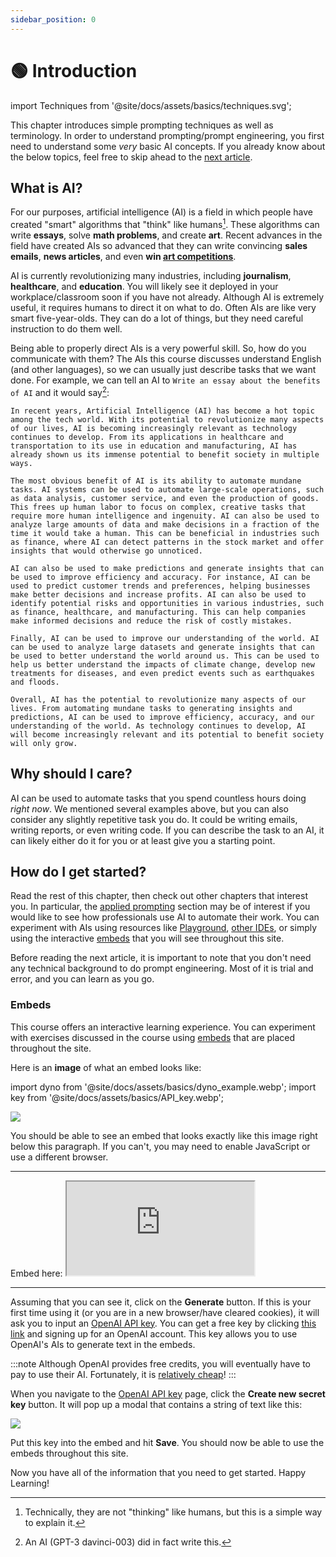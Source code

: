 ```yaml
---
sidebar_position: 0
---
```


# 🟢 Introduction

import Techniques from '@site/docs/assets/basics/techniques.svg';

<div style={{textAlign: 'center'}}>
  <Techniques style={{width:"100%",height:"300px",verticalAlign:"top"}}/>
</div>


This chapter introduces simple prompting techniques as well as terminology. In order to understand prompting/prompt engineering, you first need to understand some *very* basic AI concepts. If you already know about the below topics, feel free to skip ahead to the [next article](https://learnprompting.org/docs/basics/prompting).

## What is AI?

For our purposes, artificial intelligence (AI) is a field in which people have created
"smart" algorithms that "think" like humans[^1]. These algorithms can write **essays**, 
solve **math problems**, and create **art**. Recent advances in the field have created AIs
so advanced that they can write convincing **sales emails**, **news articles**, and even 
**win [art competitions](https://impakter.com/art-made-by-ai-wins-fine-arts-competition/)**.

AI is currently revolutionizing many industries, including **journalism**, **healthcare**, and
**education**. You will likely see it deployed in your workplace/classroom soon if you have not
already. Although AI is extremely useful, it requires humans to direct it on what to do.
Often AIs are like very smart five-year-olds. They can do a lot of things, but they need 
careful instruction to do them well.

Being able to properly direct AIs is a very powerful skill. So, how do you communicate with them? 
The AIs this course discusses understand English (and other languages),
so we can usually just describe tasks that we want done. For example, we can tell an AI to
`Write an essay about the benefits of AI` and it would say[^2]:

```
In recent years, Artificial Intelligence (AI) has become a hot topic among the tech world. With its potential to revolutionize many aspects of our lives, AI is becoming increasingly relevant as technology continues to develop. From its applications in healthcare and transportation to its use in education and manufacturing, AI has already shown us its immense potential to benefit society in multiple ways.

The most obvious benefit of AI is its ability to automate mundane tasks. AI systems can be used to automate large-scale operations, such as data analysis, customer service, and even the production of goods. This frees up human labor to focus on complex, creative tasks that require more human intelligence and ingenuity. AI can also be used to analyze large amounts of data and make decisions in a fraction of the time it would take a human. This can be beneficial in industries such as finance, where AI can detect patterns in the stock market and offer insights that would otherwise go unnoticed.

AI can also be used to make predictions and generate insights that can be used to improve efficiency and accuracy. For instance, AI can be used to predict customer trends and preferences, helping businesses make better decisions and increase profits. AI can also be used to identify potential risks and opportunities in various industries, such as finance, healthcare, and manufacturing. This can help companies make informed decisions and reduce the risk of costly mistakes.

Finally, AI can be used to improve our understanding of the world. AI can be used to analyze large datasets and generate insights that can be used to better understand the world around us. This can be used to help us better understand the impacts of climate change, develop new treatments for diseases, and even predict events such as earthquakes and floods.

Overall, AI has the potential to revolutionize many aspects of our lives. From automating mundane tasks to generating insights and predictions, AI can be used to improve efficiency, accuracy, and our understanding of the world. As technology continues to develop, AI will become increasingly relevant and its potential to benefit society will only grow.
```

## Why should I care?

AI can be used to automate tasks that you spend countless hours doing *right now*.
We mentioned several examples above, but you can also consider any slightly repetitive task you do.
It could be writing emails, writing reports, or even writing code. If you can describe the task
to an AI, it can likely either do it for you or at least give you a starting point. 

## How do I get started?

Read the rest of this chapter, then check out other chapters that interest you.
In particular, the [applied prompting](https://learnprompting.org/docs/applied_prompting/overview) section may be of interest if you would like
to see how professionals use AI to automate their work. You can experiment with AIs
using resources like [Playground](https://beta.openai.com/playground), [other IDEs](https://learnprompting.org/docs/tooling/IDEs/intro), or simply using the interactive [embeds](https://learnprompting.org/docs/basics/intro#embeds) that you will see throughout this site.

Before reading the next article, it is important to note that you don't need any technical background to do prompt engineering. Most of it is trial and error, and you can learn as you go.

### Embeds

This course offers an interactive learning experience. You can experiment with exercises discussed in the course using [embeds](https://embed.learnprompting.org/) that are placed throughout the site.

Here is an **image** of what an embed looks like:

import dyno from '@site/docs/assets/basics/dyno_example.webp';
import key from '@site/docs/assets/basics/API_key.webp';

<div style={{textAlign: 'center'}}>
  <img src={dyno} style={{width: "750px"}} />
</div>

You should be able to see an embed that looks exactly like this image right below this paragraph. If you can't, you may need to enable JavaScript or use a different browser.

<hr/>
Embed here:
<iframe
    src="https://embed.learnprompting.org/embed?config=eyJ0b3BQIjowLCJ0ZW1wZXJhdHVyZSI6MCwibWF4VG9rZW5zIjoyNTYsIm91dHB1dCI6IkNob2NvbGF0ZSwgVmFuaWxsYSwgU3RyYXdiZXJyeSwgTWludCBDaGlwLCBSb2NreSBSb2FkLCBDb29raWUgRG91Z2gsIEJ1dHRlciBQZWNhbiwgTmVhcG9saXRhbiwgQ29mZmVlLCBDb2NvbnV0IiwicHJvbXB0IjoiR2VuZXJhdGUgYSBjb21tYSBzZXBhcmF0ZWQgbGlzdCBvZiAxMCBpY2UgY3JlYW0gZmxhdm9yczoiLCJtb2RlbCI6InRleHQtZGF2aW5jaS0wMDMifQ%3D%3D"
    style={{width:"100%", height:"280px", border:"0", borderRadius:"4px", overflow:"hidden"}}
    sandbox="allow-forms allow-modals allow-popups allow-presentation allow-same-origin allow-scripts"
></iframe>
<hr/>

Assuming that you can see it, click on the **Generate** button. If this is your first time using it (or you are in a new browser/have cleared cookies), it will ask you to input an [OpenAI API key](https://platform.openai.com/account/api-keys). You can get a free key by clicking [this link](https://platform.openai.com/account/api-keys) and signing up for an OpenAI account. This key allows you to use OpenAI's AIs to generate text in the embeds. 

:::note
Although OpenAI provides free credits, you will eventually have to pay to use their AI. Fortunately, it is [relatively cheap](https://openai.com/pricing)!
:::

When you navigate to the [OpenAI API key](https://platform.openai.com/account/api-keys) page, click the **Create new secret key** button. It will pop up a modal that contains a string of text like this:

<div style={{textAlign: 'center'}}>
  <img src={key} style={{width: "750px"}} />
</div>

Put this key into the embed and hit **Save**. You should now be able to use the embeds throughout this site.

Now you have all of the information that you need to get started. Happy Learning!


[^1]: Technically, they are not "thinking" like humans, but this is a simple way to explain it.
[^2]: An AI (GPT-3 davinci-003) did in fact write this.
